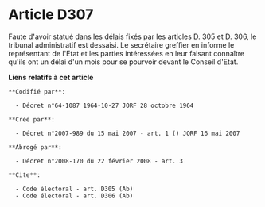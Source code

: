# Article D307

Faute d'avoir statué dans les délais fixés par les articles D. 305 et D. 306, le tribunal administratif est dessaisi. Le
secrétaire greffier en informe le représentant de l'Etat et les parties intéressées en leur faisant connaître qu'ils ont un
délai d'un mois pour se pourvoir devant le Conseil d'Etat.

**Liens relatifs à cet article**

	**Codifié par**:

	  - Décret n°64-1087 1964-10-27 JORF 28 octobre 1964

	**Créé par**:

	  - Décret n°2007-989 du 15 mai 2007 - art. 1 () JORF 16 mai 2007

	**Abrogé par**:

	  - Décret n°2008-170 du 22 février 2008 - art. 3

	**Cite**:

	  - Code électoral - art. D305 (Ab)
	  - Code électoral - art. D306 (Ab)
